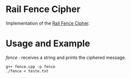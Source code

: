 # Rail Fence Cipher

Implementation of the [Rail Fence Cipher](https://en.wikipedia.org/wiki/Rail_fence_cipher).

# Usage and Example
_fence_ : receives a string and prints the ciphered message.

```
g++ fence.cpp -p fence
./fence < teste.txt
```
